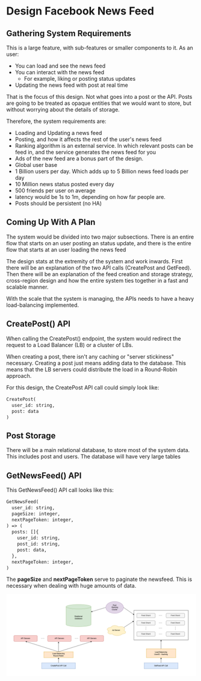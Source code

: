 # Design Facebook News Feed
## Gathering System Requirements
This is a large feature, with sub-features or smaller components to it. As an user:
- You can load and see the news feed
- You can interact with the news feed
  - For example, liking or posting status updates
- Updating the news feed with post at real time

That is the focus of this design. Not what goes into a post or the API. Posts are going to be treated as opaque entities that we would want to store, but without worrying about the details of storage. 

Therefore, the system requirements are:
- Loading and Updating a news feed
- Posting, and how it affects the rest of the user's news feed
- Ranking algorithm is an external service. In which relevant posts can be feed in, and the service generates the news feed for you
- Ads of the new feed are a bonus part of the design. 
- Global user base
- 1 Billion users per day. Which adds up to 5 Billion news feed loads per day
- 10 Million news status posted every day
- 500 friends per user on average
- latency would be 1s to 1m, depending on how far people are.
- Posts should be persistent (no HA)

## Coming Up With A Plan
The system would be divided into two major subsections. There is an entire flow that starts on an user posting an status update, and there is the entire flow that starts at an user loading the news feed

The design stats at the extremity of the system and work inwards. First there will be an explanation of the two API calls (CreatePost and GetFeed). Then there will be an explanation of the feed creation and storage strategy, cross-region design and how the entire system ties together in a fast and scalable manner.

With the scale that the system is managing, the APIs needs to have a heavy load-balancing implemented. 

## CreatePost() API
When calling the CreatePost() endpoint, the system would redirect the request to a Load Balancer (LB) or a cluster of LBs.

When creating a post, there isn't any caching or "server stickiness" necessary. Creating a post just means adding data to the database. This means that the LB servers could distribute the load in a Round-Robin approach.

For this design, the CreatePost API call could simply look like:
```
CreatePost(
  user_id: string,
  post: data
)
```
## Post Storage
There will be a main relational database, to store most of the system data. This includes post and users. The database will have very large tables

## GetNewsFeed() API
This GetNewsFeed() API call looks like this:
```
GetNewsFeed(
  user_id: string,
  pageSize: integer,
  nextPageToken: integer,
) => (
  posts: []{
    user_id: string,
    post_id: string,
    post: data,
  },
  nextPageToken: integer,
)
```

The **pageSize** and **nextPageToken** serve to paginate the newsfeed. This is necessary when dealing with huge amounts of data.

![facebook-news-feed-design](./design-facebook-news-feed.png)